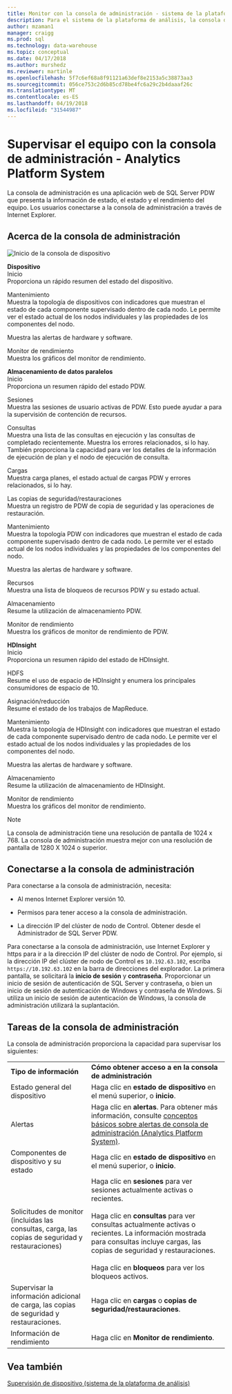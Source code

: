 ```yaml
---
title: Monitor con la consola de administración - sistema de la plataforma de análisis | Documentos de Microsoft
description: Para el sistema de la plataforma de análisis, la consola de administración es una aplicación web que expone la información de estado, el estado y el rendimiento del equipo. Los usuarios conectarse a la consola de administración a través de un explorador de internet.
author: mzaman1
manager: craigg
ms.prod: sql
ms.technology: data-warehouse
ms.topic: conceptual
ms.date: 04/17/2018
ms.author: murshedz
ms.reviewer: martinle
ms.openlocfilehash: 5f7c6ef68a8f91121a63def8e2153a5c38873aa3
ms.sourcegitcommit: 056ce753c2d6b85cd78be4fc6a29c2b4daaaf26c
ms.translationtype: MT
ms.contentlocale: es-ES
ms.lasthandoff: 04/19/2018
ms.locfileid: "31544987"
---
```

# <a name="monitor-the-appliance-with-the-admin-console---analytics-platform-system"></a>Supervisar el equipo con la consola de administración - Analytics Platform System
La consola de administración es una aplicación web de SQL Server PDW que presenta la información de estado, el estado y el rendimiento del equipo. Los usuarios conectarse a la consola de administración a través de Internet Explorer.  
  
## <a name="About"></a>Acerca de la consola de administración  
![Inicio de la consola de dispositivo](./media/monitor-the-appliance-by-using-the-admin-console/SQL_Server_PDW_AdminConsol_ApplHome.png "SQL_Server_PDW_AdminConsol_ApplHome")  
  
**Dispositivo**  
Inicio  
Proporciona un rápido resumen del estado del dispositivo.  
  
Mantenimiento  
Muestra la topología de dispositivos con indicadores que muestran el estado de cada componente supervisado dentro de cada nodo. Le permite ver el estado actual de los nodos individuales y las propiedades de los componentes del nodo.  
  
Muestra las alertas de hardware y software.  
  
Monitor de rendimiento  
Muestra los gráficos del monitor de rendimiento.  
  
**Almacenamiento de datos paralelos**  
Inicio  
Proporciona un resumen rápido del estado PDW.  
  
Sesiones  
Muestra las sesiones de usuario activas de PDW. Esto puede ayudar a para la supervisión de contención de recursos.  
  
Consultas  
Muestra una lista de las consultas en ejecución y las consultas de completado recientemente. Muestra los errores relacionados, si lo hay. También proporciona la capacidad para ver los detalles de la información de ejecución de plan y el nodo de ejecución de consulta.  
  
Cargas  
Muestra carga planes, el estado actual de cargas PDW y errores relacionados, si lo hay.  
  
Las copias de seguridad/restauraciones  
Muestra un registro de PDW de copia de seguridad y las operaciones de restauración.  
  
Mantenimiento  
Muestra la topología PDW con indicadores que muestran el estado de cada componente supervisado dentro de cada nodo. Le permite ver el estado actual de los nodos individuales y las propiedades de los componentes del nodo.  
  
Muestra las alertas de hardware y software.  
  
Recursos  
Muestra una lista de bloqueos de recursos PDW y su estado actual.  
  
Almacenamiento  
Resume la utilización de almacenamiento PDW.  
  
Monitor de rendimiento  
Muestra los gráficos de monitor de rendimiento de PDW.  
  
**HDInsight**  
Inicio  
Proporciona un resumen rápido del estado de HDInsight.  
  
HDFS  
Resume el uso de espacio de HDInsight y enumera los principales consumidores de espacio de 10.  
  
Asignación/reducción  
Resume el estado de los trabajos de MapReduce.  
  
Mantenimiento  
Muestra la topología de HDInsight con indicadores que muestran el estado de cada componente supervisado dentro de cada nodo. Le permite ver el estado actual de los nodos individuales y las propiedades de los componentes del nodo.  
  
Muestra las alertas de hardware y software.  
  
Almacenamiento  
Resume la utilización de almacenamiento de HDInsight.  
  
Monitor de rendimiento  
Muestra los gráficos del monitor de rendimiento.  
  
> [!NOTE]  
> La consola de administración tiene una resolución de pantalla de 1024 x 768. La consola de administración muestra mejor con una resolución de pantalla de 1280 X 1024 o superior.  
  
## <a name="Connect"></a>Conectarse a la consola de administración  
Para conectarse a la consola de administración, necesita:  
  
-   Al menos Internet Explorer versión 10.  
  
-   Permisos para tener acceso a la consola de administración. <!-- MISSING LINKS See [Grant Permissions to Use the Admin Console &#40;SQL Server PDW&#41;](../sqlpdw/grant-permissions-to-use-the-admin-console-sql-server-pdw.md).  -->  
  
-   La dirección IP del clúster de nodo de Control.  Obtener desde el Administrador de SQL Server PDW.  
  
Para conectarse a la consola de administración, use Internet Explorer y https para ir a la dirección IP del clúster de nodo de Control. Por ejemplo, si la dirección IP del clúster de nodo de Control es `10.192.63.102`, escriba `https://10.192.63.102` en la barra de direcciones del explorador. La primera pantalla, se solicitará la **inicio de sesión** y **contraseña**. Proporcionar un inicio de sesión de autenticación de SQL Server y contraseña, o bien un inicio de sesión de autenticación de Windows y contraseña de Windows. Si utiliza un inicio de sesión de autenticación de Windows, la consola de administración utilizará la suplantación.  
  
## <a name="RelatedTasks"></a>Tareas de la consola de administración  
La consola de administración proporciona la capacidad para supervisar los siguientes:  
  
|||  
|-|-|  
|**Tipo de información**|**Cómo obtener acceso a en la consola de administración**|  
|Estado general del dispositivo|Haga clic en **estado de dispositivo** en el menú superior, o **inicio**.|  
|Alertas|Haga clic en **alertas**. Para obtener más información, consulte [conceptos básicos sobre alertas de consola de administración &#40;Analytics Platform System&#41;](understanding-admin-console-alerts.md).|  
|Componentes de dispositivo y su estado|Haga clic en **estado de dispositivo** en el menú superior, o **inicio**.|  
|Solicitudes de monitor (incluidas las consultas, carga, las copias de seguridad y restauraciones)|Haga clic en **sesiones** para ver sesiones actualmente activas o recientes.<br /><br />Haga clic en **consultas** para ver consultas actualmente activas o recientes. La información mostrada para consultas incluye cargas, las copias de seguridad y restauraciones.<br /><br />Haga clic en **bloqueos** para ver los bloqueos activos.|  
|Supervisar la información adicional de carga, las copias de seguridad y restauraciones.|Haga clic en **cargas** o **copias de seguridad/restauraciones**.|  
|Información de rendimiento|Haga clic en **Monitor de rendimiento**.|  
  
## <a name="see-also"></a>Vea también  
[Supervisión de dispositivo &#40;sistema de la plataforma de análisis&#41;](appliance-monitoring.md)  
  

